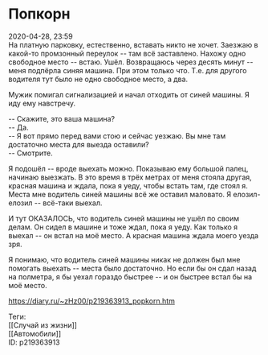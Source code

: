 Попкорн
========

   
 2020-04-28, 23:59   
  На платную парковку, естественно, вставать никто не хочет. Заезжаю в какой-то промзонный переулок -- там всё заставлено. Нахожу одно свободное место -- встаю. Ушёл. Возвращаюсь через десять минут -- меня подпёрла синяя машина. При этом только что. Т.е. для другого водителя тут было не одно свободное место, а два.   
   
 Мужик помигал сигнализацией и начал отходить от синей машины. Я иду ему навстречу.   
   
 -- Скажите, это ваша машина?   
 -- Да.   
 -- Я вот прямо перед вами стою и сейчас уезжаю. Вы мне там достаточно места для выезда оставили?   
 -- Смотрите.   
   
 Я подошёл -- вроде выехать можно. Показываю ему большой палец, начинаю выезжать. В это время в трёх метрах от меня стояла другая, красная машина и ждала, пока я уеду, чтобы встать там, где стоял я. Места мне водитель синей машины всё же оставил маловато. Я елозил-елозил -- всё-таки выехал.   
   
 И тут ОКАЗАЛОСЬ, что водитель синей машины не ушёл по своим делам. Он сидел в машине и тоже ждал, пока я уеду. Как только я выехал -- он встал на моё место. А красная машина ждала моего уезда зря.   
   
 Я понимаю, что водитель синей машины никак не должен был мне помогать выехать -- места было достаточно. Но если бы он сдал назад на полметра, я бы уехал гораздо быстрее -- и он быстрее встал бы на моё место.   
    
 <https://diary.ru/~zHz00/p219363913_popkorn.htm>   
   
 Теги:   
 [[Случай из жизни]]   
 [[Автомобили]]   
 ID: p219363913